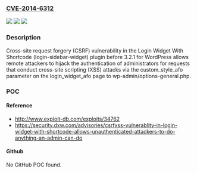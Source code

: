 ### [CVE-2014-6312](https://cve.mitre.org/cgi-bin/cvename.cgi?name=CVE-2014-6312)
![](https://img.shields.io/static/v1?label=Product&message=n%2Fa&color=blue)
![](https://img.shields.io/static/v1?label=Version&message=n%2Fa&color=blue)
![](https://img.shields.io/static/v1?label=Vulnerability&message=n%2Fa&color=brighgreen)

### Description

Cross-site request forgery (CSRF) vulnerability in the Login Widget With Shortcode (login-sidebar-widget) plugin before 3.2.1 for WordPress allows remote attackers to hijack the authentication of administrators for requests that conduct cross-site scripting (XSS) attacks via the custom_style_afo parameter on the login_widget_afo page to wp-admin/options-general.php.

### POC

#### Reference
- http://www.exploit-db.com/exploits/34762
- https://security.dxw.com/advisories/csrfxss-vulnerablity-in-login-widget-with-shortcode-allows-unauthenticated-attackers-to-do-anything-an-admin-can-do

#### Github
No GitHub POC found.

